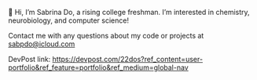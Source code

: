 👋 Hi, I’m Sabrina Do, a rising college freshman. 
I’m interested in chemistry, neurobiology, and computer science!

Contact me with any questions about my code or projects at sabpdo@icloud.com

DevPost link: https://devpost.com/22dos?ref_content=user-portfolio&ref_feature=portfolio&ref_medium=global-nav
